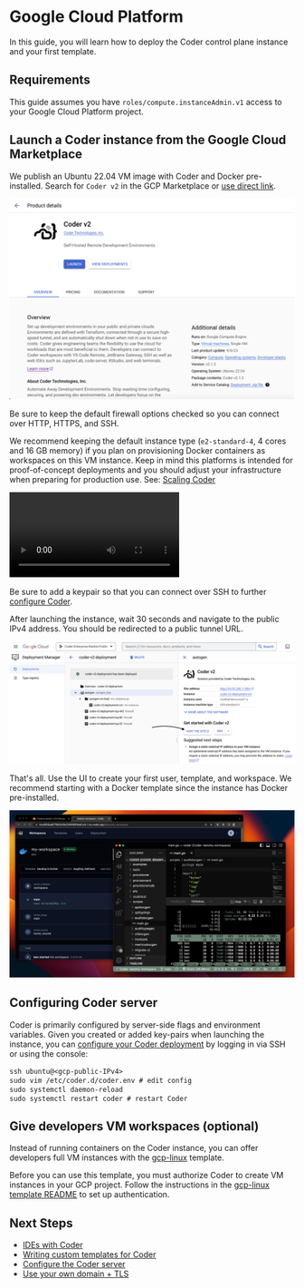 # Google Cloud Platform

In this guide, you will learn how to deploy the Coder control plane instance and
your first template.

## Requirements

This guide assumes you have `roles/compute.instanceAdmin.v1` access to your
Google Cloud Platform project.

## Launch a Coder instance from the Google Cloud Marketplace

We publish an Ubuntu 22.04 VM image with Coder and Docker pre-installed. Search
for `Coder v2` in the GCP Marketplace or
[use direct link](https://console.cloud.google.com/marketplace/product/coder-enterprise-market-public/coder-v2).

![Coder on GCP Marketplace](../images/platforms/gcp/marketplace.png)

Be sure to keep the default firewall options checked so you can connect over
HTTP, HTTPS, and SSH.

We recommend keeping the default instance type (`e2-standard-4`, 4 cores and 16
GB memory) if you plan on provisioning Docker containers as workspaces on this
VM instance. Keep in mind this platforms is intended for proof-of-concept
deployments and you should adjust your infrastructure when preparing for
production use. See: [Scaling Coder](../admin/scale.md)

<video autoplay playsinline loop>
  <source src="https://github.com/coder/coder/blob/main/docs/images/platforms/gcp/launch.mp4?raw=true" type="video/mp4">
Your browser does not support the video tag.
</video>

Be sure to add a keypair so that you can connect over SSH to further
[configure Coder](../admin/configure.md).

After launching the instance, wait 30 seconds and navigate to the public IPv4
address. You should be redirected to a public tunnel URL.

![Coder on GCP Marketplace start](../images/platforms/gcp/start.png)

That's all. Use the UI to create your first user, template, and workspace. We
recommend starting with a Docker template since the instance has Docker
pre-installed.

![Coder Workspace and IDE in GCP VM](../images/platforms/aws/workspace.png)

## Configuring Coder server

Coder is primarily configured by server-side flags and environment variables.
Given you created or added key-pairs when launching the instance, you can
[configure your Coder deployment](../admin/configure.md) by logging in via SSH
or using the console:

```shell
ssh ubuntu@<gcp-public-IPv4>
sudo vim /etc/coder.d/coder.env # edit config
sudo systemctl daemon-reload
sudo systemctl restart coder # restart Coder
```

## Give developers VM workspaces (optional)

Instead of running containers on the Coder instance, you can offer developers
full VM instances with the
[gcp-linux](https://github.com/coder/coder/tree/main/examples/templates/gcp-linux)
template.

Before you can use this template, you must authorize Coder to create VM
instances in your GCP project. Follow the instructions in the
[gcp-linux template README](https://github.com/coder/coder/tree/main/examples/templates/gcp-linux#authentication)
to set up authentication.

## Next Steps

- [IDEs with Coder](../ides.md)
- [Writing custom templates for Coder](../templates/index.md)
- [Configure the Coder server](../admin/configure.md)
- [Use your own domain + TLS](../admin/configure.md#tls--reverse-proxy)
